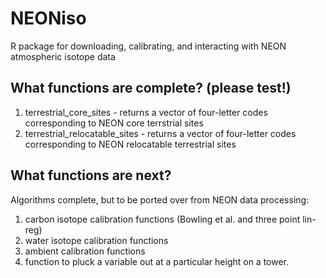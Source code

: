# NEONiso
R package for downloading, calibrating, and interacting with NEON atmospheric isotope data

## What functions are complete? (please test!)
1) terrestrial_core_sites - returns a vector of four-letter codes corresponding to NEON core terrstrial sites
2) terrestrial_relocatable_sites - returns a vector of four-letter codes corresponding to NEON relocatable terrestrial sites

## What functions are next?
Algorithms complete, but to be ported over from NEON data processing:
1) carbon isotope calibration functions (Bowling et al. and three point lin-reg)
2) water isotope calibration functions
3) ambient calibration functions
4) function to pluck a variable out at a particular height on a tower.